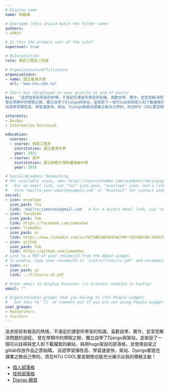 ```yaml
---
# Display name
name: 徐維謙

# Username (this should match the folder name)
authors:
- admin

# Is this the primary user of the site?
superuser: true

# Role/position
role: 資訊工程系二年級

# Organizations/Affiliations
organizations:
- name: 國立臺灣大學
  url: "www.ntu.edu.tw"

# Short bio (displayed in user profile at end of posts)
bio:  "追求技術有極高的熱情，不滿足於課堂所學習的知識，喜歡自學、實作，並享受解決問題的過程。
曾在學期中的閒暇之餘，獨立自學了Django與架站，並架設了一個可以註冊與登入和下載檔案的網站，與用hugo架設的部落格，並使用自架之gitlab存放作品之原始碼。
自認學習彈性高、學習速度快，架站、Django都是在課業之餘自己學的，而在NTU COOL實習期間也能充分展示出我的積極主動！"

interests:
- DevOps
- Information Retrieval

education:
  courses:
  - course: 資訊工程系
    institution: 國立臺灣大學
    year: 2021
  - course: 高中
    institution: 國立師範大學附屬高級中學
    year: 2018

# Social/Academic Networking
# For available icons, see: https://sourcethemes.com/academic/docs/page-builder/#icons
#   For an email link, use "fas" icon pack, "envelope" icon, and a link in the
#   form "mailto:your-email@example.com" or "#contact" for contact widget.
social:
- icon: envelope
  icon_pack: fas
  link: 'mailto:jameshwc@gmail.com'  # For a direct email link, use "mailto:test@example.org".
- icon: facebook
  icon_pack: fab
  link: https://facebook.com/jameshwc
- icon: linkedin
  icon_pack: ai
  link: https://www.linkedin.com/in/%E7%B6%AD%E8%AC%99-%E5%BE%90-549220183/
- icon: github
  icon_pack: fab
  link: https://github.com/jameshwc
# Link to a PDF of your resume/CV from the About widget.
# To enable, copy your resume/CV to `static/files/cv.pdf` and uncomment the lines below.
- icon: cv
  icon_pack: ai
  link: ../files/cv-zh.pdf

# Enter email to display Gravatar (if Gravatar enabled in Config)
email: ""

# Organizational groups that you belong to (for People widget)
#   Set this to `[]` or comment out if you are not using People widget.
user_groups:
- Researchers
- Visitors
---
```


追求技術有極高的熱情，不滿足於課堂所學習的知識，喜歡自學、實作，並享受解決問題的過程。
曾在學期中的閒暇之餘，獨立自學了Django與架站，並架設了一個可以註冊與登入和下載檔案的網站，與用hugo架設的部落格，並使用自架之gitlab存放作品之原始碼。
自認學習彈性高、學習速度快，架站、Django都是在課業之餘自己學的，而在NTU COOL實習期間也能充分展示出我的積極主動！

- [個人部落格](https://blog.jameshsu.csie.org)
- [技術部落格](https://tech-blog.jameshsu.csie.org)
- [Django 網頁](https://django.jameshsu.csie.org)
